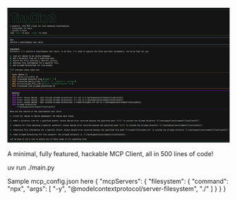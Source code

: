 ![TinyClientCLI](public/image.png)

A minimal, fully featured, hackable MCP Client, all in 500 lines of code!

uv run ./main.py


Sample mcp_config.json here
{
    "mcpServers": {
        "filesystem": {
            "command": "npx",
            "args": [
              "-y",
              "@modelcontextprotocol/server-filesystem",
              "./"
            ]
        }
    }
}